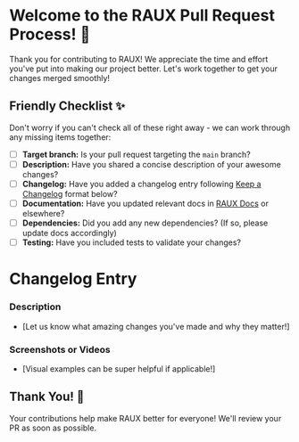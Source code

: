 # Welcome to the RAUX Pull Request Process! 👋

Thank you for contributing to RAUX! We appreciate the time and effort you've put into making our project better. Let's work together to get your changes merged smoothly!

## Friendly Checklist ✨

Don't worry if you can't check all of these right away - we can work through any missing items together:

- [ ] **Target branch:** Is your pull request targeting the `main` branch?
- [ ] **Description:** Have you shared a concise description of your awesome changes?
- [ ] **Changelog:** Have you added a changelog entry following [Keep a Changelog](https://keepachangelog.com/) format below?
- [ ] **Documentation:** Have you updated relevant docs in [RAUX Docs](https://github.com/aigdat/raux/tree/main/docs) or elsewhere?
- [ ] **Dependencies:** Did you add any new dependencies? (If so, please update docs accordingly)
- [ ] **Testing:** Have you included tests to validate your changes?

# Changelog Entry

### Description

- [Let us know what amazing changes you've made and why they matter!]

### Screenshots or Videos

- [Visual examples can be super helpful if applicable!]

## Thank You! 🙌

Your contributions help make RAUX better for everyone! We'll review your PR as soon as possible.
